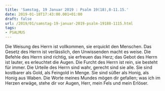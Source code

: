 ```yaml
---
title: 'Samstag, 19 Januar 2019 : Psalm 19(18),8-11.15.'
date: 2019-01-18T17:43:00.001+01:00
draft: false
url: /2019/01/samstag-19-januar-2019-psalm-19188-1115.html
tags: 
- PSALMUS
---
```


Die Weisung des Herrn ist vollkommen, sie erquickt den Menschen. Das Gesetz des Herrn ist verlässlich, den Unwissenden macht es weise. Die Befehle des Herrn sind richtig, sie erfreuen das Herz; das Gebot des Herrn ist lauter, es erleuchtet die Augen. Die Furcht des Herrn ist rein, sie besteht für immer. Die Urteile des Herrn sind wahr, gerecht sind sie alle. Sie sind kostbarer als Gold, als Feingold in Menge. Sie sind süßer als Honig, als Honig aus Waben. Die Worte meines Mundes mögen dir gefallen; was ich im Herzen erwäge, stehe dir vor Augen, Herr, mein Fels und mein Erlöser.